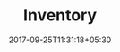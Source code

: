 ---
title: "Inventory"
date: 2017-09-25T11:31:18+05:30
layout: inventory
status: "In Process"
property: "Chalston Beach Resort"
url: /rates-availability/inventory/chalston-beach-resort/
slug: "chalston-beach-resort/"

mainmenu:
 inventory: true
 ratesavail: true


---